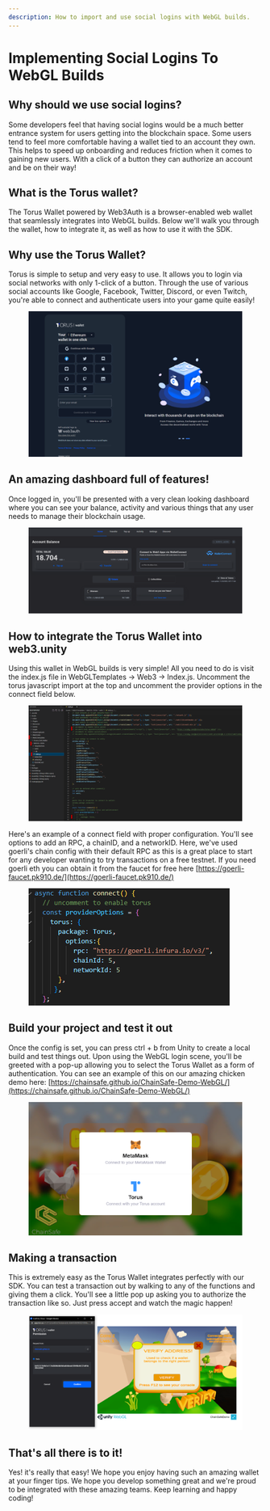 ```yaml
---
description: How to import and use social logins with WebGL builds.
---
```


# Implementing Social Logins To  WebGL Builds

## Why should we use social logins?

Some developers feel that having social logins would be a much better entrance system for users getting into the blockchain space. Some users tend to feel more comfortable having a wallet tied to an account they own. This helps to speed up onboarding and reduces friction when it comes to gaining new users. With a click of a button they can authorize an account and be on their way!

## What is the Torus wallet?

The Torus Wallet powered by Web3Auth is a browser-enabled web wallet that seamlessly integrates into WebGL builds. Below we'll walk you through the wallet, how to integrate it, as well as how to use it with the SDK.

## Why use the Torus Wallet?

Torus is simple to setup and very easy to use. It allows you to login via social networks with only 1-click of a button. Through the use of various social accounts like Google, Facebook, Twitter, Discord, or even Twitch, you're able to connect and authenticate users into your game quite easily!

<figure><img src=".gitbook/assets/TorusLogin.png" alt=""><figcaption></figcaption></figure>

## An amazing dashboard full of features!

Once logged in, you'll be presented with a very clean looking dashboard where you can see your balance, activity and various things that any user needs to manage their blockchain usage.

<figure><img src=".gitbook/assets/TorusDashboard.png" alt=""><figcaption></figcaption></figure>

## How to integrate the Torus Wallet into web3.unity

Using this wallet in WebGL builds is very simple! All you need to do is visit the index.js file in WebGLTemplates -> Web3 -> Index.js. Uncomment the torus javascript import at the top and uncomment the provider options in the connect field below.

<figure><img src=".gitbook/assets/EnablingAlternateWallets.png" alt=""><figcaption></figcaption></figure>

Here's an example of a connect field with proper configuration. You'll see options to add an RPC, a chainID, and a networkID. Here, we've used goerli's chain config with their default RPC as this is a great place to start for any developer wanting to try transactions on a free testnet. If you need goerli eth you can obtain it from the faucet for free here [https://goerli-faucet.pk910.de/](https://goerli-faucet.pk910.de/)

<figure><img src=".gitbook/assets/TorusConnectExample.png" alt=""><figcaption></figcaption></figure>

## Build your project and test it out

Once the config is set, you can press ctrl + b from Unity to create a local build and test things out. Upon using the WebGL login scene, you'll be greeted with a pop-up allowing you to select the Torus Wallet as a form of authentication. You can see an example of this on our amazing chicken demo here: [https://chainsafe.github.io/ChainSafe-Demo-WebGL/](https://chainsafe.github.io/ChainSafe-Demo-WebGL/)

<figure><img src=".gitbook/assets/ChickenDemonTorusLogin.png" alt=""><figcaption></figcaption></figure>

## Making a transaction

This is extremely easy as the Torus Wallet integrates perfectly with our SDK. You can test a transaction out by walking to any of the functions and giving them a click. You'll see a little pop up asking you to authorize the transaction like so. Just press accept and watch the magic happen!

<figure><img src=".gitbook/assets/TorusWalletInteraction.png" alt=""><figcaption></figcaption></figure>

## That's all there is to it!

Yes! it's really that easy! We hope you enjoy having such an amazing wallet at your finger tips. We hope you develop something great and we're proud to be integrated with these amazing teams. Keep learning and happy coding!
